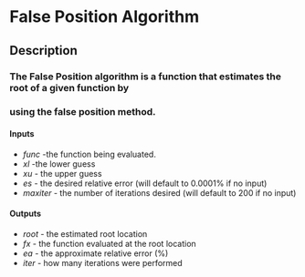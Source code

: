  # False Position Algorithm 
## Description
### The False Position algorithm is a function that estimates the root of a given function by
### using the false position method.

#### Inputs
* *func* -the function being evaluated.
* *xl* -the lower guess
* *xu* - the upper guess
* *es*  - the desired relative error (will default to 0.0001% if no
     input)
* *maxiter*  - the number of iterations desired (will default to 200 if no
     input)

#### Outputs
* *root* - the estimated root location
* *fx* - the function evaluated at the root location
* *ea* - the approximate relative error (%)
* *iter* - how many iterations were performed
